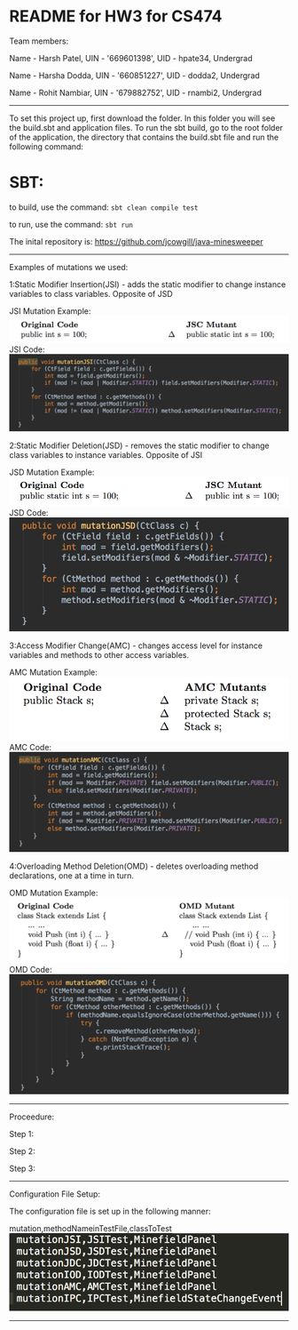 # README for HW3 for CS474

Team members:

Name - Harsh Patel, UIN - '669601398', UID - hpate34, Undergrad

Name - Harsha Dodda, UIN - '660851227', UID - dodda2, Undergrad

Name - Rohit Nambiar, UIN - '679882752', UID - rnambi2, Undergrad

----------------------------------- 

To set this project up, first download the folder. In this folder you will see the build.sbt and application files.
To run the sbt build, go to the root folder of the application, the directory that contains the build.sbt file
and run the following command:

# SBT:

to build, use the command: ```sbt clean compile test```

to run, use the command: ```sbt run```

The inital repository is: https://github.com/jcowgill/java-minesweeper

------------------------------------

Examples of mutations we used:

1:Static Modifier Insertion(JSI) - adds the static modifier to change instance variables to class variables. Opposite of JSD 

JSI Mutation Example: 
![Scheme](/Images/JSI.png)
JSI Code:
![Scheme](/Images/JSIcode.png)

2:Static Modifier Deletion(JSD) - removes the static modifier to change class variables to instance variables. Opposite of JSI

JSD Mutation Example:
![Scheme](/Images/JSD.png)
JSD Code:
![Scheme](/Images/JSDcode.png)

3:Access Modifier Change(AMC) - changes access level for instance variables and methods to other access variables.

AMC Mutation Example:
![Scheme](/Images/AMC.png)
AMC Code:
![Scheme](/Images/AMCcode.png)

4:Overloading Method Deletion(OMD) - deletes overloading method declarations, one at a time in turn.

OMD Mutation Example:
![Scheme](/Images/OMD.png)
OMD Code:
![Scheme](/Images/OMDcode.png)

-------------------------------------

Proceedure:

Step 1:

Step 2:

Step 3:

-------------------------------------

Configuration File Setup:

The configuration file is set up in the following manner:

mutation,methodNameinTestFile,classToTest
![Scheme](/Images/configFile.png)

-------------------------------------




